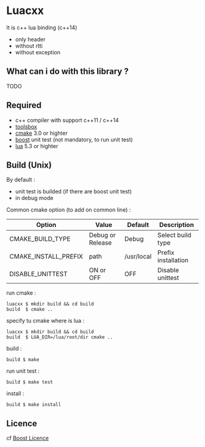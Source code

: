 # Luacxx 

It is c++ lua binding (c++14)
* only header
* without rtti
* without exception

## What can i do with this library ?

TODO

## Required

* c++ compiler with support c++11 / c++14
* [toolsbox](https://github.com/EVaillant/toolsbox)
* [cmake](https://cmake.org) 3.0 or highter
* [boost](http://boost.org) unit test (not mandatory, to run unit test)
* [lua](http://www.lua.org) 5.3 or highter

## Build (Unix)

By default :
* unit test is builded (if there are boost unit test)
* in debug mode

Common cmake option (to add on common line) :

 Option | Value | Default | Description
--------| ------|---------|------------
CMAKE_BUILD_TYPE | Debug or Release | Debug | Select build type
CMAKE_INSTALL_PREFIX | path | /usr/local | Prefix installation
DISABLE_UNITTEST | ON or OFF | OFF | Disable unittest

run cmake :

```shell
luacxx $ mkdir build && cd build
build  $ cmake ..
```

specify tu cmake where is lua :
```shell
luacxx $ mkdir build && cd build
build  $ LUA_DIR=/lua/root/dir cmake ..
```

build :

```shell
build $ make
```

run unit test :

```shell
build $ make test
```

install :

```shell
build $ make install
```

## Licence

cf [Boost Licence](http://www.boost.org/LICENSE_1_0.txt)

